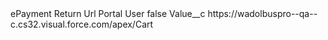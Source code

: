 <?xml version="1.0" encoding="UTF-8"?>
<CustomMetadata xmlns="http://soap.sforce.com/2006/04/metadata" xmlns:xsi="http://www.w3.org/2001/XMLSchema-instance" xmlns:xsd="http://www.w3.org/2001/XMLSchema">
    <label>ePayment Return Url Portal User</label>
    <protected>false</protected>
    <values>
        <field>Value__c</field>
        <value xsi:type="xsd:string">https://wadolbuspro--qa--c.cs32.visual.force.com/apex/Cart</value>
    </values>
</CustomMetadata>
